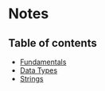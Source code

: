 # Notes

## Table of contents 

- [Fundamentals](Fundamentals.md)
- [Data Types](DataTypes.md)
- [Strings](Strings.md)